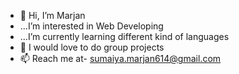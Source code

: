 - 👋 Hi, I’m Marjan
- ...I’m interested in Web Developing
- ...I’m currently learning different kind of languages
- 💞️ I would love to do group projects
- 📫 Reach me at- sumaiya.marjan614@gmail.com

<!---
S-Marjan/S-Marjan is a ✨ special ✨ repository because its `README.md` (this file) appears on your GitHub profile.
You can click the Preview link to take a look at your changes.
--->
